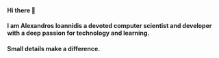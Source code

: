 #### Hi there 👋

#### I am Alexandros Ioannidis a devoted computer scientist and developer with a deep passion for technology and learning.

#### Small details make a difference.
